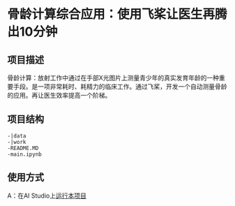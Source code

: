 # 骨龄计算综合应用：使用飞桨让医生再腾出10分钟

## 项目描述
骨龄计算：放射工作中通过在手部X光图片上测量青少年的真实发育年龄的一种重要手段。是一项非常耗时、耗精力的临床工作。通过飞桨，开发一个自动测量骨龄的应用。再让医生效率提高一个阶梯。
## 项目结构
```
-|data
-|work
-README.MD
-main.ipynb
```
## 使用方式
A：在AI Studio上[运行本项目](https://aistudio.baidu.com/aistudio/projectdetail/1485230)

